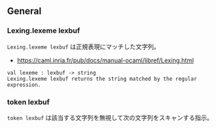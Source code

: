 
## General

### Lexing.lexeme lexbuf

`Lexing.lexeme lexbuf` は正規表現にマッチした文字列。

- https://caml.inria.fr/pub/docs/manual-ocaml/libref/Lexing.html
````
val lexeme : lexbuf -> string
Lexing.lexeme lexbuf returns the string matched by the regular expression.
````

### token lexbuf

`token lexbuf` は該当する文字列を無視して次の文字列をスキャンする指示。
